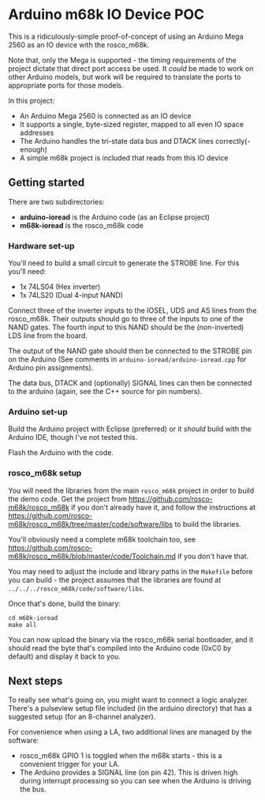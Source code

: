 # Arduino m68k IO Device POC

This is a ridiculously-simple proof-of-concept of using an Arduino Mega 2560 
as an IO device with the rosco_m68k.

Note that, only the Mega is supported - the timing requirements of the project
dictate that direct port access be used. It _could_ be made to work on other 
Arduino models, but work will be required to translate the ports to appropriate
ports for those models.

In this project:

* An Arduino Mega 2560 is connected as an IO device
* It supports a single, byte-sized register, mapped to all even IO space addresses
* The Arduino handles the tri-state data bus and DTACK lines correctly(-enough)
* A simple m68k project is included that reads from this IO device

## Getting started

There are two subdirectories:

* **arduino-ioread** is the Arduino code (as an Eclipse project)
* **m68k-ioread** is the rosco_m68k code

### Hardware set-up

You'll need to build a small circuit to generate the STROBE line. For this 
you'll need:

* 1x 74LS04 (Hex inverter)
* 1x 74LS20 (Dual 4-input NAND) 

Connect three of the inverter inputs to the IOSEL, UDS and AS lines from the 
rosco_m68k. Their outputs should go to three of the inputs to one of the 
NAND gates. The fourth input to this NAND should be the (non-inverted) LDS line
from the board.

The output of the NAND gate should then be connected to the STROBE pin on the 
Arduino (See comments in `arduino-ioread/arduino-ioread.cpp` for Arduino pin 
assignments).

The data bus, DTACK and (optionally) SIGNAL lines can then be connected to the
arduino (again, see the C++ source for pin numbers).

### Arduino set-up

Build the Arduino project with Eclipse (preferred) or it _should_ build with the
Arduino IDE, though I've not tested this.

Flash the Arduino with the code.

### rosco_m68k setup

You will need the libraries from the main `rosco_m68k` project in order to 
build the demo code. Get the project from https://github.com/rosco-m68k/rosco_m68k
if you don't already have it, and follow the instructions at 
https://github.com/rosco-m68k/rosco_m68k/tree/master/code/software/libs
to build the libraries.

You'll obviously need a complete m68k toolchain too,
see https://github.com/rosco-m68k/rosco_m68k/blob/master/code/Toolchain.md
if you don't have that.

You may need to adjust the include and library paths in the `Makefile` before
you can build - the project assumes that the libraries are found at 
`../../../rosco_m68k/code/software/libs`. 

Once that's done, build the binary:

```
cd m68k-ioread
make all
```

You can now upload the binary via the rosco_m68k serial bootloader, and it
should read the byte that's compiled into the Arduino code (0xC0 by default)
and display it back to you.

## Next steps

To really see what's going on, you might want to connect a logic analyzer. 
There's a pulseview setup file included (in the arduino directory) that has 
a suggested setup (for an 8-channel analyzer).

For convenience when using a LA, two additional lines are managed by the 
software:

* rosco_m68k GPIO 1 is toggled when the m68k starts - this is a convenient
  trigger for your LA.
* The Arduino provides a SIGNAL line (on pin 42). This is driven high
  during interrupt processing so you can see when the Arduino is driving
  the bus.
 
